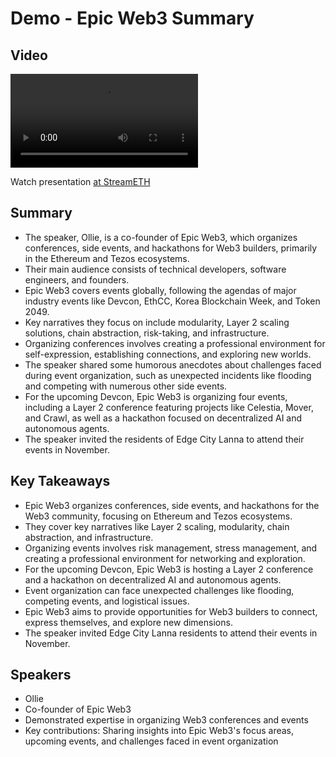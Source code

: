 # Demo - Epic Web3 Summary

## Video
<video controls>
<source src="https://vod-cdn.lp-playback.studio/raw/jxf4iblf6wlsyor6526t4tcmtmqa/catalyst-vod-com/hls/9b38qejl0mwtz9yc/index.m3u8" type="application/x-mpegURL">
  Your browser does not support the video tag.
</video>

Watch presentation [at StreamETH](https://streameth.org/edge_city/watch?session=670ca1b52f3849fecfba447f)

## Summary
- The speaker, Ollie, is a co-founder of Epic Web3, which organizes conferences, side events, and hackathons for Web3 builders, primarily in the Ethereum and Tezos ecosystems.
- Their main audience consists of technical developers, software engineers, and founders.
- Epic Web3 covers events globally, following the agendas of major industry events like Devcon, EthCC, Korea Blockchain Week, and Token 2049.
- Key narratives they focus on include modularity, Layer 2 scaling solutions, chain abstraction, risk-taking, and infrastructure.
- Organizing conferences involves creating a professional environment for self-expression, establishing connections, and exploring new worlds.
- The speaker shared some humorous anecdotes about challenges faced during event organization, such as unexpected incidents like flooding and competing with numerous other side events.
- For the upcoming Devcon, Epic Web3 is organizing four events, including a Layer 2 conference featuring projects like Celestia, Mover, and Crawl, as well as a hackathon focused on decentralized AI and autonomous agents.
- The speaker invited the residents of Edge City Lanna to attend their events in November.

## Key Takeaways
- Epic Web3 organizes conferences, side events, and hackathons for the Web3 community, focusing on Ethereum and Tezos ecosystems.
- They cover key narratives like Layer 2 scaling, modularity, chain abstraction, and infrastructure.
- Organizing events involves risk management, stress management, and creating a professional environment for networking and exploration.
- For the upcoming Devcon, Epic Web3 is hosting a Layer 2 conference and a hackathon on decentralized AI and autonomous agents.
- Event organization can face unexpected challenges like flooding, competing events, and logistical issues.
- Epic Web3 aims to provide opportunities for Web3 builders to connect, express themselves, and explore new dimensions.
- The speaker invited Edge City Lanna residents to attend their events in November.

## Speakers
- Ollie
- Co-founder of Epic Web3
- Demonstrated expertise in organizing Web3 conferences and events
- Key contributions: Sharing insights into Epic Web3's focus areas, upcoming events, and challenges faced in event organization

